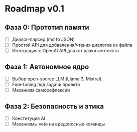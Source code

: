 # Roadmap v0.1

## Фаза 0: Прототип памяти
- [ ] Диалог-парсер (md to JSON)
- [ ] Простой API для добавления/чтения диалогов из файла
- [ ] Интеграция с OpenAI API для отправки контекста

## Фаза 1: Автономное ядро
- [ ] Выбор open-source LLM (Llama 3, Mistral)
- [ ] Fine-tuning под задачи проекта
- [ ] Механизм саморефлексии

## Фаза 2: Безопасность и этика
- [ ] Конституция AI
- [ ] Механизмы veto на вредоносные команды
